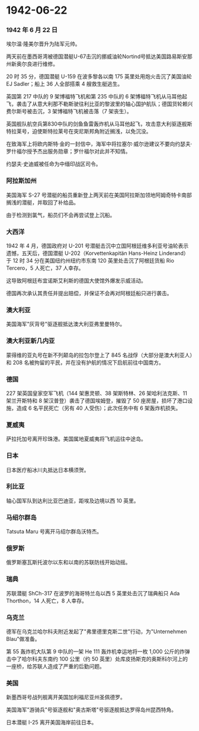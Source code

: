 # 1942-06-22

### 1942 年 6 月 22 日

埃尔温·隆美尔晋升为陆军元帅。

两天前在墨西哥湾被德国潜艇U-67击沉的挪威油轮Nortind号抵达美国路易斯安那州新奥尔良进行维修。

20 时 35 分，德国潜艇 U-159 在波多黎各以南 175
英里处用炮火击沉了美国油轮 EJ Sadler；船上 36 人全部搭乘 4
艘救生艇逃生。

英国第 217 中队的 9 架博福特飞机和第 235 中队的 6
架博福特飞机从马耳他起飞，袭击了从意大利那不勒斯驶往利比亚的黎波里的轴心国护航队；德国货轮赖兴费尔斯号被击沉，3
架博福特飞机被击落（7 架丧生）。

英国舰队航空兵第830中队的剑鱼鱼雷轰炸机从马耳他起飞，攻击意大利驱逐舰斯特拉莱号，迫使斯特拉莱号在突尼斯邦角附近搁浅，以免沉没。

在致海军上将欧内斯特·金的一封信中，海军中将拉塞尔·威尔逊建议不要向约瑟夫·罗什福尔授予杰出服务勋章；罗什福尔对此并不知情。

约瑟夫·史迪威被任命为中缅印战区司令。

### 阿拉斯加州

美国海军 S-27
号潜艇的船员重新登上两天前在美国阿拉斯加领地阿姆奇特卡南部搁浅的潜艇，并取回了补给品。

由于检测到氯气，船员们不会再尝试登上沉船。

### 大西洋

1942 年 4 月，德国政府对 U-201
号潜艇击沉中立国阿根廷维多利亚号油轮表示遗憾，五天后，德国潜艇
U-202（Korvettenkapitän Hans-Heinz Linderand）于 12 时 34
分在美国纽约州纽约市东南 120 英里处击沉了阿根廷货船 Rio Tercero，5
人死亡，37 人幸存。

这导致阿根廷布宜诺斯艾利斯的德国大使馆外爆发示威活动。

德国再次承认其责任并提出赔偿，并保证不会再对阿根廷船只进行袭击。

### 澳大利亚

美国海军"灰背号"驱逐舰抵达澳大利亚弗里曼特尔。

### 澳大利亚新几内亚

蒙得维的亚丸号在新不列颠岛的拉包尔登上了 845
名战俘（大部分是澳大利亚人）和 208
名被拘留的平民，并在没有护航的情况下启航前往中国南方。

### 德国

227 架英国皇家空军飞机（144 架惠灵顿、38 架斯特林、26 架哈利法克斯、11
架兰开斯特和 8 架汉普登）袭击了德国埃姆登，摧毁了 50
座房屋，损坏了港口设施，造成 6 名平民死亡（另有 40
人受伤）；此次任务中有 6 架轰炸机损失。

### 夏威夷

萨拉托加号离开珍珠港。美国属地夏威夷将飞机运往中途岛。

### 日本

日本医疗船冰川丸抵达日本横须贺。

### 利比亚

轴心国军队到达利比亚巴迪亚，距埃及边境以西 10 英里。

### 马绍尔群岛

Tatsuta Maru 号离开马绍尔群岛沃特杰。

### 俄罗斯

俄罗斯塞瓦斯托波尔以东和以南的苏联防线开始动摇。

### 瑞典

苏联潜艇 ShCh-317 在波罗的海哥特兰岛以西 5 英里处击沉了瑞典船只 Ada
Thorthon，14 人死亡，8 人幸存。

### 乌克兰

德军在乌克兰哈尔科夫附近发起了"弗里德里克斯二世"行动，为"Unternehmen
Blau"做准备。

第 55 轰炸机大队第 9 中队的一架 He 111 轰炸机幸运地将一枚 1,000
公斤的炸弹击中了哈尔科夫东南约 100 公里（约 50
英里）处库皮扬斯克的奥斯科尔河上的一座桥，给苏联人造成了严重的后勤问题。

### 美国

新墨西哥号战列舰离开美国加利福尼亚州圣佩德罗。

美国海军"游骑兵"号驱逐舰和"奥古斯塔"号驱逐舰抵达罗得岛州昆西特角。

日本潜艇 I-25 离开美国海岸前往日本。